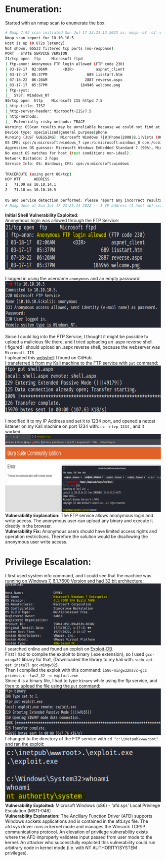 # Enumeration:
Started with an nmap scan to enumerate the box:
```bash
# Nmap 7.92 scan initiated Sun Jul 17 23:23:13 2022 as: nmap -sS -sV -A -p- -oN nmap.txt 10.10.10.5
Nmap scan report for 10.10.10.5
Host is up (0.072s latency).
Not shown: 65533 filtered tcp ports (no-response)
PORT   STATE SERVICE VERSION
21/tcp open  ftp     Microsoft ftpd
| ftp-anon: Anonymous FTP login allowed (FTP code 230)
| 03-18-17  02:06AM       <DIR>          aspnet_client
| 03-17-17  05:37PM                  689 iisstart.htm
| 07-18-22  06:20AM                 2887 reverse.aspx
|_03-17-17  05:37PM               184946 welcome.png
| ftp-syst: 
|_  SYST: Windows_NT
80/tcp open  http    Microsoft IIS httpd 7.5
|_http-title: IIS7
|_http-server-header: Microsoft-IIS/7.5
| http-methods: 
|_  Potentially risky methods: TRACE
Warning: OSScan results may be unreliable because we could not find at least 1 open and 1 closed port
Device type: specialized|general purpose|phone
Running (JUST GUESSING): Microsoft Windows 7|8|Phone|2008|8.1|Vista (90%)
OS CPE: cpe:/o:microsoft:windows_7 cpe:/o:microsoft:windows_8 cpe:/o:microsoft:windows cpe:/o:microsoft:windows_server_2008:r2 cpe:/o:microsoft:windows_8.1 cpe:/o:microsoft:windows_vista::- cpe:/o:microsoft:windows_vista::sp1
Aggressive OS guesses: Microsoft Windows Embedded Standard 7 (90%), Microsoft Windows 8.1 Update 1 (90%), Microsoft Windows Phone 7.5 or 8.0 (90%), Microsoft Windows 7 or Windows Server 2008 R2 (90%), Microsoft Windows Server 2008 (90%), Microsoft Windows Server 2008 R2 (90%), Microsoft Windows Server 2008 R2 or Windows 8.1 (90%), Microsoft Windows Server 2008 R2 SP1 (90%), Microsoft Windows Server 2008 R2 SP1 or Windows 8 (90%), Microsoft Windows 7 (90%)
No exact OS matches for host (test conditions non-ideal).
Network Distance: 2 hops
Service Info: OS: Windows; CPE: cpe:/o:microsoft:windows

TRACEROUTE (using port 80/tcp)
HOP RTT      ADDRESS
1   71.09 ms 10.10.14.1
2   71.10 ms 10.10.10.5

OS and Service detection performed. Please report any incorrect results at https://nmap.org/submit/ .
# Nmap done at Sun Jul 17 23:25:14 2022 -- 1 IP address (1 host up) scanned in 121.23 seconds
```
**Initial Shell Vulnerability Exploited:** </br>
Anonymous login was allowed through the FTP Service: </br>
<img src="images/devel/anonymous_login.png" alt="anonymous_login" width="700" height="150"/> </br> </br>
I logged in using the username ```anonymous``` and an empty password. </br>
<img src="images/devel/ftp_login.png" alt="ftp_login" width="700" height="150"/> </br> </br>
Since I could log into the FTP Service, I thought it might be possible to upload a malicious file there, and I tried uploading an .aspx reverse shell. </br>
I figured I should upload an .aspx reverse shell, because the webserver was ```Microsoft IIS``` </br>
I uploaded this [webshell](https://github.com/borjmz/aspx-reverse-shell/blob/master/shell.aspx) I found on GitHub. </br>
I transferred it from my Kali machine to the FTP service with ```put``` command:
<img src="images/devel/ftp_upload_revshell.png" alt="ftp_upload_revshell" width="700" height="150"/> </br> </br>
I modified it to my IP Address and set it to 1234 port, and opened a netcat listener on my Kali machine on port 1234 with: ```nc -nlvp 1234``` , and it worked. </br>
<img src="images/devel/initial_shell_poc.png" alt="initial_shell_poc" width="750" height="250"/> </br>
**Vulnerability Explanation:** The FTP service allows anonymous login and write access. The anonymous
user can upload any binary and execute it directly in the browser. </br>
**Vulnerability Fix:** Anonymous users should have limited access rights and operation restrictions,
Therefore the solution would be disallowing the anonymous user write access. </br>

<!-- Privilege Escalation -->

# Privilege Escalation:
I first used system info command, and I could see that the machine was running on Windows 7, 6.1.7600 Version and had 32 bit architecture: </br>
![system_info](images/devel/system_info.png) </br>
I searched online and found an exploit on [Exploit-DB](https://www.exploit-db.com/exploits/40564). </br>
First I had to compile the exploit to binary (.exe extension), so I used ```gcc-mingw32``` library for that, (Downloaded
the library to my kali with: ```sudo apt-get install gcc-mingw32```). </br>
Then I compiled the exploit with this command: ```i586-mingw32msvc-gcc privesc.c -lws2_32 -o exploit.exe``` </br>
Since it is a binary file, I had to type ```binary``` while using the ftp service, and then to upload the file using
the ```put``` command:
<img src="images/devel/ftp_exploit_upload.png" alt="ftp_exploit_upload" width="700" height="150"/> </br>
I changed to the directory of the FTP service with ```cd "c:\inetpub\wwwroot"``` and ran the exploit: </br>
![privesc_poc](images/devel/privesc_poc.png) </br>
**Vulnerability Exploited:** Microsoft Windows (x86) - 'afd.sys' Local Privilege Escalation (MS11-046) </br>
**Vulnerability Explanation:** The Ancillary Function Driver (AFD) supports Windows sockets
applications and is contained in the afd.sys file. The afd.sys driver runs in kernel mode and manages the Winsock TCP/IP communications protocol.
An elevation of privilege vulnerability exists where the AFD improperly validates input passed from user
mode to the kernel.
An attacker who successfully exploited this vulnerability could run arbitrary code in kernel mode (i.e.
with NT AUTHORITY\SYSTEM privileges). </br>






